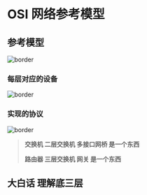 # OSI 网络参考模型



## 参考模型

![border](https://images2015.cnblogs.com/blog/705728/201604/705728-20160424234824085-667046040.png)





### 每层对应的设备

![border](https://images2015.cnblogs.com/blog/705728/201604/705728-20160424234826351-1957282396.png)





### 实现的协议

![border](https://images2015.cnblogs.com/blog/705728/201604/705728-20160424234827195-1493107425.png)





> **交换机 二层交换机 多接口网桥   是一个东西**
>
> **路由器 三层交换机 网关    是一个东西**





## 大白话 理解底三层






























